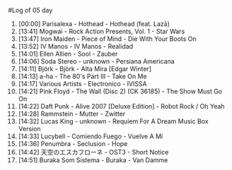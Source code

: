 #Log of 05 day

1. [00:00] Parisalexa - Hothead - Hothead (feat. Lazā)
1. [13:41] Mogwai - Rock Action Presents, Vol. 1 - Star Wars
1. [13:47] Iron Maiden - Piece of Mind - Die With Your Boots On
1. [13:52] IV Manos - IV Manos - Realidad
1. [14:01] Ellen Allien - Sool - Zauber
1. [14:06] Soda Stereo - unknown - Persiana Americana
1. [14:11] Björk - Björk - Alta Mira [Edgar Winter]
1. [14:13] a-ha - The 80's Part III - Take On Me
1. [14:17] Various Artists - Electronico - IVISSA
1. [14:21] Pink Floyd - The Wall (Disc 2) (CK 36185) - The Show Must Go On
1. [14:22] Daft Punk - Alive 2007 [Deluxe Edition] - Robot Rock / Oh Yeah
1. [14:28] Rammstein - Mutter - Zwitter
1. [14:32] Lucas King - unknown - Requiem For A Dream Music Box Version
1. [14:33] Lucybell - Comiendo Fuego - Vuelve A Mí
1. [14:36] Penumbra - Seclusion - Hope
1. [14:42] 天空のエスカフローネ - OST3 - Short Notice
1. [14:51] Buraka Som Sistema - Buraka - Van Damme
